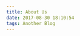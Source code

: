 ```yaml
---
title: About Us
date: 2017-08-30 18:10:54
tags: Another Blog
---
```


<html>
<head>
    <title>About Us</title>
</head>
<body>
    
</body>
</html>